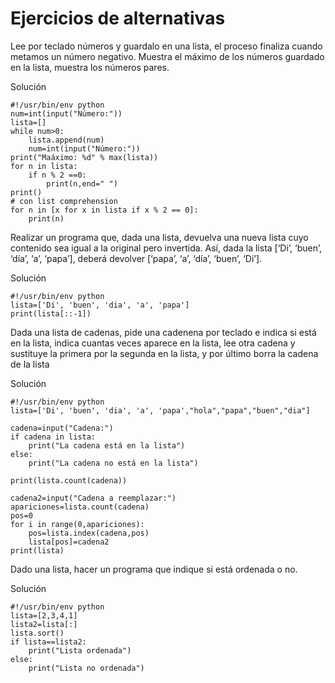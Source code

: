 # Ejercicios de alternativas

Lee por teclado números y guardalo en una lista, el proceso finaliza cuando metamos un número negativo. Muestra el máximo de los números guardado en la lista, muestra los números pares.

Solución

	#!/usr/bin/env python
	num=int(input("Número:"))
	lista=[]
	while num>0:
	    lista.append(num)
	    num=int(input("Número:"))		
	print("Maáximo: %d" % max(lista))
	for n in lista:
	    if n % 2 ==0:
	        print(n,end=" ")
	print()
	# con list comprehension
	for n in [x for x in lista if x % 2 == 0]:
		print(n)

Realizar un programa que, dada una lista, devuelva una nueva lista cuyo contenido sea igual a la original pero invertida. Así, dada la lista [‘Di’, ‘buen’, ‘día’, ‘a’, ‘papa’], deberá devolver [‘papa’, ‘a’, ‘día’, ‘buen’, ‘Di’].

Solución

	#!/usr/bin/env python
	lista=['Di', 'buen', 'dia', 'a', 'papa']
	print(lista[::-1])

Dada una lista de cadenas, pide una cadenena por teclado e indica si está en la lista, indica cuantas veces aparece en la lista,  lee otra cadena y sustituye la primera por la segunda en la lista, y por último borra la cadena de la lista

Solución

	#!/usr/bin/env python
	lista=['Di', 'buen', 'dia', 'a', 'papa',"hola","papa","buen","dia"]	

	cadena=input("Cadena:")
	if cadena in lista:
		print("La cadena está en la lista")
	else:
		print("La cadena no está en la lista")	

	print(lista.count(cadena))	

	cadena2=input("Cadena a reemplazar:")
	apariciones=lista.count(cadena)
	pos=0
	for i in range(0,apariciones):
		pos=lista.index(cadena,pos)
		lista[pos]=cadena2
	print(lista)

Dado una lista, hacer un programa que indique si está ordenada o no.

Solución

	#!/usr/bin/env python
	lista=[2,3,4,1]
	lista2=lista[:]
	lista.sort()
	if lista==lista2:
		print("Lista ordenada")
	else:
		print("Lista no ordenada")